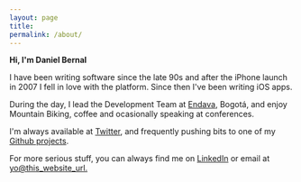 ```yaml
---
layout: page
title:
permalink: /about/
---
```


**Hi, I'm Daniel Bernal**

I have been writing software since the late 90s and after the iPhone launch in 2007 I fell in love with the platform.  Since then I've been writing iOS apps.

During the day, I lead the Development Team at [Endava](http://www.endava.com), Bogotá, and enjoy Mountain Biking, coffee and ocasionally speaking at conferences.

I'm always available at [Twitter](http://www.twitter.com/afterxleep), and frequently pushing bits to one of my [Github projects](http://github.com/afterxleep).

For more serious stuff, you can always find me on [LinkedIn](http://linkedin.com/in/danielbernalm) or email at <a href="#">yo@this_website_url.</a>
